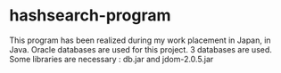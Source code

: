 # hashsearch-program
This program has been realized during my work placement in Japan, in Java. Oracle databases are used for this project.
3 databases are used. Some libraries are necessary : db.jar and jdom-2.0.5.jar

